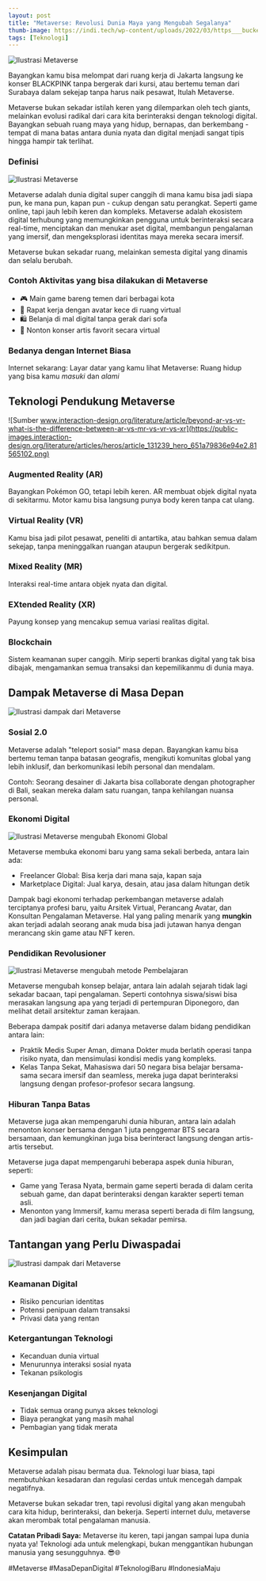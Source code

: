 ```yaml
---
layout: post
title: "Metaverse: Revolusi Dunia Maya yang Mengubah Segalanya"
thumb-image: https://indi.tech/wp-content/uploads/2022/03/https___bucketeer-e05bbc84-baa3-437e-9518-adb32be77984.s3.amazonaws.com_public_images_a4bdd6d0-5b28-4555-b733-2c23a7a9eb4c_750x480-750x370.jpeg
tags: [Teknologi]
---
```

![Ilustrasi Metaverse](https://www.graphie.co.id/uploads/blog/Apa_Itu_Metaverse__Artinya_Yang_Harus_Anda_Ketahui_2.png)

Bayangkan kamu bisa melompat dari ruang kerja di Jakarta langsung ke konser BLACKPINK tanpa bergerak dari kursi, atau bertemu teman dari Surabaya dalam sekejap tanpa harus naik pesawat, Itulah Metaverse.

Metaverse bukan sekadar istilah keren yang dilemparkan oleh tech giants, melainkan evolusi radikal dari cara kita berinteraksi dengan teknologi digital. Bayangkan sebuah ruang maya yang hidup, bernapas, dan berkembang - tempat di mana batas antara dunia nyata dan digital menjadi sangat tipis hingga hampir tak terlihat.

### Definisi
![Ilustrasi Metaverse](https://www.techfinitive.com/wp-content/uploads/2023/03/what-is-the-metaverse.jpg)

Metaverse adalah dunia digital super canggih di mana kamu bisa jadi siapa pun, ke mana pun, kapan pun - cukup dengan satu perangkat. Seperti game online, tapi jauh lebih keren dan kompleks.
Metaverse adalah ekosistem digital terhubung yang memungkinkan pengguna untuk berinteraksi secara real-time, menciptakan dan menukar aset digital, membangun pengalaman yang imersif, dan mengeksplorasi identitas maya mereka secara imersif.

Metaverse bukan sekadar ruang, melainkan semesta digital yang dinamis dan selalu berubah.

### Contoh Aktivitas yang bisa dilakukan di Metaverse
- 🎮 Main game bareng temen dari berbagai kota
- 💼 Rapat kerja dengan avatar kece di ruang virtual
- 🛍️ Belanja di mal digital tanpa gerak dari sofa
- 🎵 Nonton konser artis favorit secara virtual

### Bedanya dengan Internet Biasa
Internet sekarang: Layar datar yang kamu lihat
Metaverse: Ruang hidup yang bisa kamu *masuki* dan *alami*

## Teknologi Pendukung Metaverse

![Sumber www.interaction-design.org/literature/article/beyond-ar-vs-vr-what-is-the-difference-between-ar-vs-mr-vs-vr-vs-xr](https://public-images.interaction-design.org/literature/articles/heros/article_131239_hero_651a79836e94e2.81565102.png)

### Augmented Reality (AR)
Bayangkan Pokémon GO, tetapi lebih keren. AR membuat objek digital nyata di sekitarmu. Motor kamu bisa langsung punya body keren tanpa cat ulang.

### Virtual Reality (VR)
Kamu bisa jadi pilot pesawat, peneliti di antartika, atau bahkan semua dalam sekejap, tanpa meninggalkan ruangan ataupun bergerak sedikitpun.

### Mixed Reality (MR)
Interaksi real-time antara objek nyata dan digital.

### EXtended Reality (XR)
Payung konsep yang mencakup semua variasi realitas digital.

### Blockchain
Sistem keamanan super canggih. Mirip seperti brankas digital yang tak bisa dibajak, mengamankan semua transaksi dan kepemilikanmu di dunia maya.

## Dampak Metaverse di Masa Depan

![Ilustrasi dampak dari Metaverse](https://iptek.co.id/wp-content/uploads/2021/12/metaverse.jpg)

### Sosial 2.0
Metaverse adalah "teleport sosial" masa depan. Bayangkan kamu bisa bertemu teman tanpa batasan geografis, mengikuti komunitas global yang lebih inklusif, dan berkomunikasi lebih personal dan mendalam.

Contoh: Seorang desainer di Jakarta bisa collaborate dengan photographer di Bali, seakan mereka dalam satu ruangan, tanpa kehilangan nuansa personal.

### Ekonomi Digital
![Ilustrasi Metaverse mengubah Ekonomi Global](https://bernardmarr.com/wp-content/uploads/2023/06/AdobeStock_550053139-1-scaled.jpeg)

Metaverse membuka ekonomi baru yang sama sekali berbeda, antara lain ada:
- Freelancer Global: Bisa kerja dari mana saja, kapan saja
- Marketplace Digital: Jual karya, desain, atau jasa dalam hitungan detik

Dampak bagi ekonomi terhadap perkembangan metaverse adalah terciptanya profesi baru, yaitu Arsitek Virtual, Perancang Avatar, dan Konsultan Pengalaman Metaverse.
Hal yang paling menarik yang **mungkin** akan terjadi adalah seorang anak muda bisa jadi jutawan hanya dengan merancang skin game atau NFT keren.

### Pendidikan Revolusioner
![Ilustrasi Metaverse mengubah metode Pembelajaran](https://www.fxmweb.com/assets/images/content/insights/the-metaverse-in-education-unlocking-immersive-learning-experiences--big.png)

Metaverse mengubah konsep belajar, antara lain adalah sejarah tidak lagi sekadar bacaan, tapi pengalaman. Seperti contohnya siswa/siswi bisa merasakan langsung apa yang terjadi di pertempuran Diponegoro, dan melihat detail arsitektur zaman kerajaan.

Beberapa dampak positif dari adanya metaverse dalam bidang pendidikan antara lain:

- Praktik Medis Super Aman, dimana Dokter muda berlatih operasi tanpa risiko nyata, dan mensimulasi kondisi medis yang kompleks.
- Kelas Tanpa Sekat, Mahasiswa dari 50 negara bisa belajar bersama-sama secara imersif dan seamless, mereka juga dapat berinteraksi langsung dengan profesor-profesor secara langsung.

### Hiburan Tanpa Batas
Metaverse juga akan mempengaruhi dunia hiburan, antara lain adalah menonton konser bersama dengan 1 juta penggemar BTS secara bersamaan, dan kemungkinan juga bisa berinteract langsung dengan artis-artis tersebut.

Metaverse juga dapat mempengaruhi beberapa aspek dunia hiburan, seperti:
- Game yang Terasa Nyata, bermain game seperti berada di dalam cerita sebuah game, dan dapat berinteraksi dengan karakter seperti teman asli.
- Menonton yang Immersif, kamu merasa seperti berada di film langsung, dan jadi bagian dari cerita, bukan sekadar pemirsa.

## Tantangan yang Perlu Diwaspadai
![Ilustrasi dampak dari Metaverse](https://miro.medium.com/v2/format:webp/1*O9bPtILdkl6isQ8u03wIoQ.jpeg)

### Keamanan Digital
- Risiko pencurian identitas
- Potensi penipuan dalam transaksi
- Privasi data yang rentan

### Ketergantungan Teknologi
- Kecanduan dunia virtual
- Menurunnya interaksi sosial nyata
- Tekanan psikologis

### Kesenjangan Digital
- Tidak semua orang punya akses teknologi
- Biaya perangkat yang masih mahal
- Pembagian yang tidak merata

## Kesimpulan

Metaverse adalah pisau bermata dua. Teknologi luar biasa, tapi membutuhkan kesadaran dan regulasi cerdas untuk mencegah dampak negatifnya.

Metaverse bukan sekadar tren, tapi revolusi digital yang akan mengubah cara kita hidup, berinteraksi, dan bekerja. Seperti internet dulu, metaverse akan merombak total pengalaman manusia.

**Catatan Pribadi Saya:** Metaverse itu keren, tapi jangan sampai lupa dunia nyata ya! Teknologi ada untuk melengkapi, bukan menggantikan hubungan manusia yang sesungguhnya. 😎🌐

#Metaverse #MasaDepanDigital #TeknologiBaru #IndonesiaMaju
